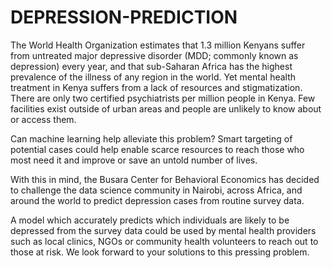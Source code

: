 # DEPRESSION-PREDICTION

The World Health Organization estimates that 1.3 million Kenyans suffer from untreated major depressive disorder (MDD; commonly known as depression) every year, and that sub-Saharan Africa has the highest prevalence of the illness of any region in the world. Yet mental health treatment in Kenya suffers from a lack of resources and stigmatization. There are only two certified psychiatrists per million people in Kenya. Few facilities exist outside of urban areas and people are unlikely to know about or access them. 

Can machine learning help alleviate this problem? Smart targeting of potential cases could help enable scarce resources to reach those who most need it and improve or save an untold number of lives.

With this in mind, the Busara Center for Behavioral Economics has decided to challenge the data science community in Nairobi, across Africa, and around the world to predict depression cases from routine survey data.

A model which accurately predicts which individuals are likely to be depressed from the survey data could be used by mental health providers such as local clinics, NGOs or community health volunteers to reach out to those at risk. We look forward to your solutions to this pressing problem.
